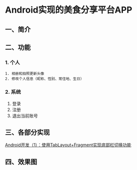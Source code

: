 # Android实现的美食分享平台APP

## 一、简介



## 二、功能

### 1. 个人

	1. 相册和拍照更新头像
 	2. 修改个人信息（昵称、性别、常住地、生日）

### 2. 系统

1. 登录
2. 注册
3. 退出当前账号

## 三、各部分实现

[Android开发（1）：使用TabLayout+Fragment实现底部栏切换功能](https://blog.csdn.net/qq_36328643/article/details/104235092)

## 四、效果图